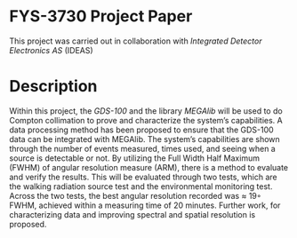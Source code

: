 # FYS-3730 Project Paper
This project was carried out in collaboration with _Integrated Detector Electronics AS_ (IDEAS)
# Description
Within this project, the _GDS-100_ and the library _MEGAlib_ will be used to do Compton collimation
to prove and characterize the system’s capabilities. A data processing method has been
proposed to ensure that the GDS-100 data can be integrated with MEGAlib. The system’s capabilities
are shown through the number of events measured, times used, and seeing when a source
is detectable or not. By utilizing the Full Width Half Maximum (FWHM) of angular resolution
measure (ARM), there is a method to evaluate and verify the results. This will be evaluated
through two tests, which are the walking radiation source test and the environmental monitoring
test. Across the two tests, the best angular resolution recorded was ≈ 19◦ FWHM, achieved
within a measuring time of 20 minutes. Further work, for characterizing data and improving
spectral and spatial resolution is proposed.
